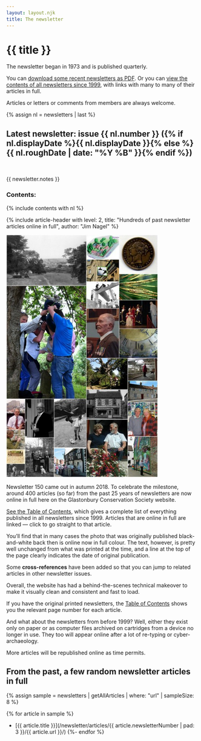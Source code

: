 ```yaml
---
layout: layout.njk
title: The newsletter
---
```


# {{ title }}

The newsletter began in 1973 and is published quarterly.

You can [download some recent newsletters as PDF](/newsletter/pdf/).
Or you can [view the contents of all newsletters since 1999](/newsletter/articles/),
with links with many to many of their articles in full.

Articles or letters or comments from members are always welcome.

<section class="boxout" id="latest-newsletter">

{% assign nl = newsletters | last %}

## Latest newsletter: issue {{ nl.number }} ({% if nl.displayDate %}{{ nl.displayDate }}{% else %}{{ nl.roughDate | date: "%Y %B" }}{% endif %})

<img alt="" src="/img/newslet-thumb{{ nl.number | pad: 3 }}.png" style="width: 10em" class="float-right">

{{ newsletter.notes }}

### Contents:

<nav class="newsletter-contents">
{% include contents with nl %}
</nav>

</section>

<article>

{% include article-header with
	level: 2,
	title: "Hundreds of past newsletter articles online in full",
	author: "Jim Nagel"
%}

<img class="float-right" src="/img/collage80.jpg" alt="">

Newsletter 150 came out in autumn 2018.
To celebrate the milestone, around 400 articles (so far) from the past 25 years of newsletters are now online in full here on the Glastonbury Conservation Society website.

[See the Table of Contents](/newsletter/articles/), which gives a complete list of everything published in all newsletters since 1999.
Articles that are online in full are linked — click to go straight to that article.

You’ll find that in many cases the photo that was originally published black-and-white back then is online now in full colour.
The text, however, is pretty well unchanged from what was printed at the time, and a line at the top of the page clearly indicates the date of original publication.

Some **cross-references** have been added so that you can jump to related articles in other newsletter issues.

Overall, the website has had a behind-the-scenes technical makeover to make it visually clean and consistent and fast to load.

<!-- TODO: implement search feature or remove/change this copy -->

<!--
**Search** is a further important new feature.
Click the button at the top of any page.
Enter any word or phrase and press Go.
Faster than Google you get a list of all the articles in which your phrase appears.
You can click on the relevant result to go exactly to that page.
For this feature we must thank an excellent service called Freefind.

A link to the **Table of Contents** for all newsletters since 1999 appears alongside the Search box.
-->
If you have the original printed newsletters, the [Table of Contents](/newsletter/articles/) shows you the relevant page number for each article.

And what about the newsletters from before 1999?
Well, either they exist only on paper or as computer files archived on cartridges from a device no longer in use.
They too will appear online after a lot of re-typing or cyber-archaeology.

More articles will be republished online as time permits.

</article>

<aside>

## From the past, a few random newsletter articles in full

{% assign sample = newsletters | getAllArticles | where: "url" | sampleSize: 8 %}

<!-- TODO: images -->
{% for article in sample %}
- [{{ article.title }}](/newsletter/articles/{{ article.newsletterNumber | pad: 3 }}/{{ article.url }}/)
{%- endfor %}

</aside>
